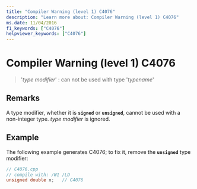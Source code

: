 ```yaml
---
title: "Compiler Warning (level 1) C4076"
description: "Learn more about: Compiler Warning (level 1) C4076"
ms.date: 11/04/2016
f1_keywords: ["C4076"]
helpviewer_keywords: ["C4076"]
---
```

# Compiler Warning (level 1) C4076

> '*type modifier*' : can not be used with type '*typename*'

## Remarks

A type modifier, whether it is **`signed`** or **`unsigned`**, cannot be used with a non-integer type. *type modifier* is ignored.

## Example

The following example generates C4076; to fix it, remove the **`unsigned`** type modifier:

```cpp
// C4076.cpp
// compile with: /W1 /LD
unsigned double x;   // C4076
```
